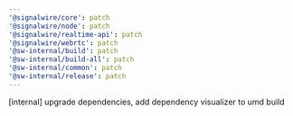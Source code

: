 ```yaml
---
'@signalwire/core': patch
'@signalwire/node': patch
'@signalwire/realtime-api': patch
'@signalwire/webrtc': patch
'@sw-internal/build': patch
'@sw-internal/build-all': patch
'@sw-internal/common': patch
'@sw-internal/release': patch
---
```


[internal] upgrade dependencies, add dependency visualizer to umd build
